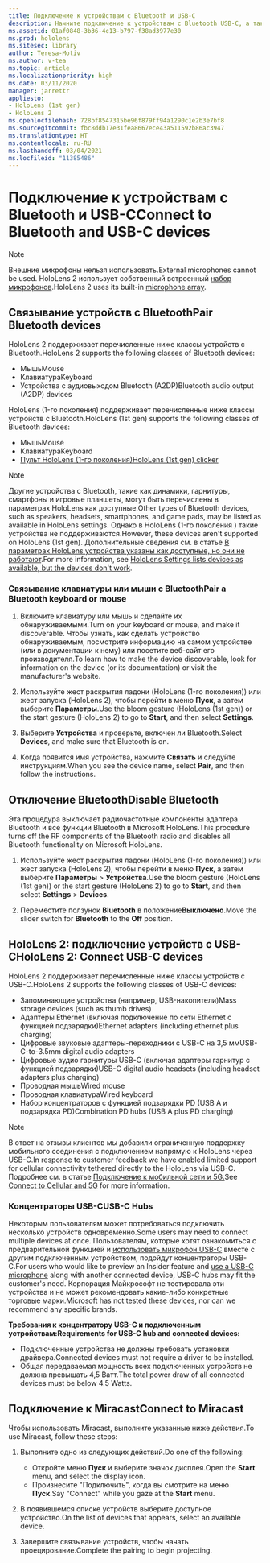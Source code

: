 ```yaml
---
title: Подключение к устройствам с Bluetooth и USB-C
description: Начните подключение к устройствам с Bluetooth USB-C, а также к аксессуарам устройств смешанной реальности HoloLens.
ms.assetid: 01af0848-3b36-4c13-b797-f38ad3977e30
ms.prod: hololens
ms.sitesec: library
author: Teresa-Motiv
ms.author: v-tea
ms.topic: article
ms.localizationpriority: high
ms.date: 03/11/2020
manager: jarrettr
appliesto:
- HoloLens (1st gen)
- HoloLens 2
ms.openlocfilehash: 728bf8547315be96f879ff94a1290c1e2b3e7bf8
ms.sourcegitcommit: fbc8ddb17e31fea8667ece43a511592b86ac3947
ms.translationtype: HT
ms.contentlocale: ru-RU
ms.lasthandoff: 03/04/2021
ms.locfileid: "11385486"
---
```

# <a name="connect-to-bluetooth-and-usb-c-devices"></a><span data-ttu-id="07324-103">Подключение к устройствам с Bluetooth и USB-C</span><span class="sxs-lookup"><span data-stu-id="07324-103">Connect to Bluetooth and USB-C devices</span></span>

> [!NOTE]
> <span data-ttu-id="07324-104">Внешние микрофоны нельзя использовать.</span><span class="sxs-lookup"><span data-stu-id="07324-104">External microphones cannot be used.</span></span> <span data-ttu-id="07324-105">HoloLens 2 использует собственный встроенный [набор микрофонов](hololens2-hardware.md#audio-and-speech).</span><span class="sxs-lookup"><span data-stu-id="07324-105">HoloLens 2 uses its built-in [microphone array](hololens2-hardware.md#audio-and-speech).</span></span>

## <a name="pair-bluetooth-devices"></a><span data-ttu-id="07324-106">Связывание устройств с Bluetooth</span><span class="sxs-lookup"><span data-stu-id="07324-106">Pair Bluetooth devices</span></span>

<span data-ttu-id="07324-107">HoloLens 2 поддерживает перечисленные ниже классы устройств с Bluetooth.</span><span class="sxs-lookup"><span data-stu-id="07324-107">HoloLens 2 supports the following classes of Bluetooth devices:</span></span>

- <span data-ttu-id="07324-108">Мышь</span><span class="sxs-lookup"><span data-stu-id="07324-108">Mouse</span></span>
- <span data-ttu-id="07324-109">Клавиатура</span><span class="sxs-lookup"><span data-stu-id="07324-109">Keyboard</span></span>
- <span data-ttu-id="07324-110">Устройства с аудиовыходом Bluetooth (A2DP)</span><span class="sxs-lookup"><span data-stu-id="07324-110">Bluetooth audio output (A2DP) devices</span></span>

<span data-ttu-id="07324-111">HoloLens (1-го поколения) поддерживает перечисленные ниже классы устройств с Bluetooth.</span><span class="sxs-lookup"><span data-stu-id="07324-111">HoloLens (1st gen) supports the following classes of Bluetooth devices:</span></span>

- <span data-ttu-id="07324-112">Мышь</span><span class="sxs-lookup"><span data-stu-id="07324-112">Mouse</span></span>
- <span data-ttu-id="07324-113">Клавиатура</span><span class="sxs-lookup"><span data-stu-id="07324-113">Keyboard</span></span>
- [<span data-ttu-id="07324-114">Пульт HoloLens (1-го поколения)</span><span class="sxs-lookup"><span data-stu-id="07324-114">HoloLens (1st gen) clicker</span></span>](https://docs.microsoft.com/hololens/hololens1-clicker)

> [!NOTE]
> <span data-ttu-id="07324-115">Другие устройства с Bluetooth, такие как динамики, гарнитуры, смартфоны и игровые планшеты, могут быть перечислены в параметрах HoloLens как доступные.</span><span class="sxs-lookup"><span data-stu-id="07324-115">Other types of Bluetooth devices, such as speakers, headsets, smartphones, and game pads, may be listed as available in HoloLens settings.</span></span> <span data-ttu-id="07324-116">Однако в HoloLens (1-го поколения ) такие устройства не поддерживаются.</span><span class="sxs-lookup"><span data-stu-id="07324-116">However, these devices aren't supported on HoloLens (1st gen).</span></span> <span data-ttu-id="07324-117">Дополнительные сведения см. в статье [В параметрах HoloLens устройства указаны как доступные, но они не работают](hololens-FAQ.md#hololens-settings-lists-devices-as-available-but-the-devices-dont-work).</span><span class="sxs-lookup"><span data-stu-id="07324-117">For more information, see [HoloLens Settings lists devices as available, but the devices don't work](hololens-FAQ.md#hololens-settings-lists-devices-as-available-but-the-devices-dont-work).</span></span>

### <a name="pair-a-bluetooth-keyboard-or-mouse"></a><span data-ttu-id="07324-118">Связывание клавиатуры или мыши с Bluetooth</span><span class="sxs-lookup"><span data-stu-id="07324-118">Pair a Bluetooth keyboard or mouse</span></span>

1. <span data-ttu-id="07324-119">Включите клавиатуру или мышь и сделайте их обнаруживаемыми.</span><span class="sxs-lookup"><span data-stu-id="07324-119">Turn on your keyboard or mouse, and make it discoverable.</span></span> <span data-ttu-id="07324-120">Чтобы узнать, как сделать устройство обнаруживаемым, посмотрите информацию на самом устройстве (или в документации к нему) или посетите веб-сайт его производителя.</span><span class="sxs-lookup"><span data-stu-id="07324-120">To learn how to make the device discoverable, look for information on the device (or its documentation) or visit the manufacturer's website.</span></span>

1. <span data-ttu-id="07324-121">Используйте жест раскрытия ладони (HoloLens (1-го поколения)) или жест запуска (HoloLens 2), чтобы перейти в меню **Пуск**, а затем выберите **Параметры**.</span><span class="sxs-lookup"><span data-stu-id="07324-121">Use the bloom gesture (HoloLens (1st gen)) or the start gesture (HoloLens 2) to go to **Start**, and then select **Settings**.</span></span>

1. <span data-ttu-id="07324-122">Выберите **Устройства** и проверьте, включен ли Bluetooth.</span><span class="sxs-lookup"><span data-stu-id="07324-122">Select **Devices**, and make sure that Bluetooth is on.</span></span>  

1. <span data-ttu-id="07324-123">Когда появится имя устройства, нажмите **Связать** и следуйте инструкциям.</span><span class="sxs-lookup"><span data-stu-id="07324-123">When you see the device name, select **Pair**, and then follow the instructions.</span></span>

## <a name="disable-bluetooth"></a><span data-ttu-id="07324-124">Отключение Bluetooth</span><span class="sxs-lookup"><span data-stu-id="07324-124">Disable Bluetooth</span></span>

<span data-ttu-id="07324-125">Эта процедура выключает радиочастотные компоненты адаптера Bluetooth и все функции Bluetooth в Microsoft HoloLens.</span><span class="sxs-lookup"><span data-stu-id="07324-125">This procedure turns off the RF components of the Bluetooth radio and disables all Bluetooth functionality on Microsoft HoloLens.</span></span>

1. <span data-ttu-id="07324-126">Используйте жест раскрытия ладони (HoloLens (1-го поколения)) или жест запуска (HoloLens 2), чтобы перейти в меню **Пуск**, а затем выберите **Параметры** > **Устройства**.</span><span class="sxs-lookup"><span data-stu-id="07324-126">Use the bloom gesture (HoloLens (1st gen)) or the start gesture (HoloLens 2) to go to **Start**, and then select **Settings** > **Devices**.</span></span>

1. <span data-ttu-id="07324-127">Переместите ползунок **Bluetooth** в положение**Выключено**.</span><span class="sxs-lookup"><span data-stu-id="07324-127">Move the slider switch for **Bluetooth** to the **Off** position.</span></span>

## <a name="hololens-2-connect-usb-c-devices"></a><span data-ttu-id="07324-128">HoloLens 2: подключение устройств с USB-C</span><span class="sxs-lookup"><span data-stu-id="07324-128">HoloLens 2: Connect USB-C devices</span></span>

<span data-ttu-id="07324-129">HoloLens 2 поддерживает перечисленные ниже классы устройств с USB-C.</span><span class="sxs-lookup"><span data-stu-id="07324-129">HoloLens 2 supports the following classes of USB-C devices:</span></span>

- <span data-ttu-id="07324-130">Запоминающие устройства (например, USB-накопители)</span><span class="sxs-lookup"><span data-stu-id="07324-130">Mass storage devices (such as thumb drives)</span></span>
- <span data-ttu-id="07324-131">Адаптеры Ethernet (включая подключение по сети Ethernet с функцией подзарядки)</span><span class="sxs-lookup"><span data-stu-id="07324-131">Ethernet adapters (including ethernet plus charging)</span></span>
- <span data-ttu-id="07324-132">Цифровые звуковые адаптеры-переходники с USB-C на 3,5 мм</span><span class="sxs-lookup"><span data-stu-id="07324-132">USB-C-to-3.5mm digital audio adapters</span></span>
- <span data-ttu-id="07324-133">Цифровые аудио гарнитуры USB-C (включая адаптеры гарнитур с функцией подзарядки)</span><span class="sxs-lookup"><span data-stu-id="07324-133">USB-C digital audio headsets (including headset adapters plus charging)</span></span>
- <span data-ttu-id="07324-134">Проводная мышь</span><span class="sxs-lookup"><span data-stu-id="07324-134">Wired mouse</span></span>
- <span data-ttu-id="07324-135">Проводная клавиатура</span><span class="sxs-lookup"><span data-stu-id="07324-135">Wired keyboard</span></span>
- <span data-ttu-id="07324-136">Набор концентраторов с функцией подзарядки PD (USB A и подзарядка PD)</span><span class="sxs-lookup"><span data-stu-id="07324-136">Combination PD hubs (USB A plus PD charging)</span></span>

> [!NOTE]
> <span data-ttu-id="07324-137">В ответ на отзывы клиентов мы добавили ограниченную поддержку мобильного соединения с подключением напрямую к HoloLens через USB-C.</span><span class="sxs-lookup"><span data-stu-id="07324-137">In response to customer feedback we have enabled limited support for cellular connectivity tethered directly to the HoloLens via USB-C.</span></span> <span data-ttu-id="07324-138">Подробнее см. в статье [Подключение к мобильной сети и 5G.](hololens-cellular.md)</span><span class="sxs-lookup"><span data-stu-id="07324-138">See [Connect to Cellular and 5G](hololens-cellular.md) for more information.</span></span>

### <a name="usb-c-hubs"></a><span data-ttu-id="07324-139">Концентраторы USB-C</span><span class="sxs-lookup"><span data-stu-id="07324-139">USB-C Hubs</span></span>

<span data-ttu-id="07324-140">Некоторым пользователям может потребоваться подключить несколько устройств одновременно.</span><span class="sxs-lookup"><span data-stu-id="07324-140">Some users may need to connect multiple devices at once.</span></span> <span data-ttu-id="07324-141">Пользователям, которые хотят ознакомиться с предварительной функцией и [использовать микрофон USB-C](hololens-insider.md#usb-c-external-microphone-support) вместе с другим подключенным устройством, подойдут концентраторы USB-C.</span><span class="sxs-lookup"><span data-stu-id="07324-141">For users who would like to preview an Insider feature and [use a USB-C microphone](hololens-insider.md#usb-c-external-microphone-support) along with another connected device, USB-C hubs may fit the customer's need.</span></span> <span data-ttu-id="07324-142">Корпорация Майкрософт не тестировала эти устройства и не может рекомендовать какие-либо конкретные торговые марки.</span><span class="sxs-lookup"><span data-stu-id="07324-142">Microsoft has not tested these devices, nor can we recommend any specific brands.</span></span>

**<span data-ttu-id="07324-143">Требования к концентратору USB-C и подключенным устройствам:</span><span class="sxs-lookup"><span data-stu-id="07324-143">Requirements for USB-C hub and connected devices:</span></span>**

- <span data-ttu-id="07324-144">Подключенные устройства не должны требовать установки драйвера.</span><span class="sxs-lookup"><span data-stu-id="07324-144">Connected devices must not require a driver to be installed.</span></span>
- <span data-ttu-id="07324-145">Общая передаваемая мощность всех подключенных устройств не должна превышать 4,5 Ватт.</span><span class="sxs-lookup"><span data-stu-id="07324-145">The total power draw of all connected devices must be below 4.5 Watts.</span></span>

## <a name="connect-to-miracast"></a><span data-ttu-id="07324-146">Подключение к Miracast</span><span class="sxs-lookup"><span data-stu-id="07324-146">Connect to Miracast</span></span>

<span data-ttu-id="07324-147">Чтобы использовать Miracast, выполните указанные ниже действия.</span><span class="sxs-lookup"><span data-stu-id="07324-147">To use Miracast, follow these steps:</span></span>

1. <span data-ttu-id="07324-148">Выполните одно из следующих действий.</span><span class="sxs-lookup"><span data-stu-id="07324-148">Do one of the following:</span></span>  

   - <span data-ttu-id="07324-149">Откройте меню **Пуск** и выберите значок дисплея.</span><span class="sxs-lookup"><span data-stu-id="07324-149">Open the **Start** menu, and select the display icon.</span></span>
   - <span data-ttu-id="07324-150">Произнесите "Подключить", когда вы смотрите на меню **Пуск**.</span><span class="sxs-lookup"><span data-stu-id="07324-150">Say "Connect" while you gaze at the **Start** menu.</span></span>  

1. <span data-ttu-id="07324-151">В появившемся списке устройств выберите доступное устройство.</span><span class="sxs-lookup"><span data-stu-id="07324-151">On the list of devices that appears, select an available device.</span></span>

1. <span data-ttu-id="07324-152">Завершите связывание устройств, чтобы начать проецирование.</span><span class="sxs-lookup"><span data-stu-id="07324-152">Complete the pairing to begin projecting.</span></span>
